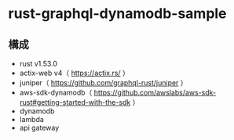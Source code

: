 # rust-graphql-dynamodb-sample

## 構成
- rust v1.53.0
- actix-web v4（ https://actix.rs/ ）
- juniper（ https://github.com/graphql-rust/juniper ）
- aws-sdk-dynamodb（ https://github.com/awslabs/aws-sdk-rust#getting-started-with-the-sdk ）
- dynamodb
- lambda
- api gateway
